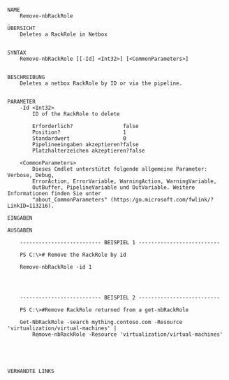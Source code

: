 ﻿```

NAME
    Remove-nbRackRole
    
ÜBERSICHT
    Deletes a RackRole in Netbox
    
    
SYNTAX
    Remove-nbRackRole [[-Id] <Int32>] [<CommonParameters>]
    
    
BESCHREIBUNG
    Deletes a netbox RackRole by ID or via the pipeline.
    

PARAMETER
    -Id <Int32>
        ID of the RackRole to delete
        
        Erforderlich?                false
        Position?                    1
        Standardwert                 0
        Pipelineeingaben akzeptieren?false
        Platzhalterzeichen akzeptieren?false
        
    <CommonParameters>
        Dieses Cmdlet unterstützt folgende allgemeine Parameter: Verbose, Debug,
        ErrorAction, ErrorVariable, WarningAction, WarningVariable,
        OutBuffer, PipelineVariable und OutVariable. Weitere Informationen finden Sie unter 
        "about_CommonParameters" (https:/go.microsoft.com/fwlink/?LinkID=113216). 
    
EINGABEN
    
AUSGABEN
    
    -------------------------- BEISPIEL 1 --------------------------
    
    PS C:\># Remove the RackRole by id
    
    Remove-nbRackRole -id 1
    
    
    
    
    -------------------------- BEISPIEL 2 --------------------------
    
    PS C:\>#Remove RackRole returned from a get-nbRackRole
    
    Get-NbRackRole -search mything.contoso.com -Resource 'virtualization/virtual-machines' |
        Remove-nbRackRole -Resource 'virtualization/virtual-machines'
    
    
    
    
    
VERWANDTE LINKS



```


